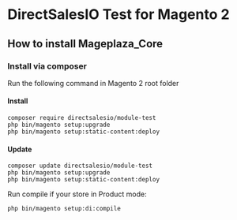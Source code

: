 # DirectSalesIO Test for Magento 2

## How to install Mageplaza_Core


### Install via composer

Run the following command in Magento 2 root folder

#### Install

```
composer require directsalesio/module-test
php bin/magento setup:upgrade
php bin/magento setup:static-content:deploy
```

#### Update

```
composer update directsalesio/module-test
php bin/magento setup:upgrade
php bin/magento setup:static-content:deploy
```

Run compile if your store in Product mode:

```
php bin/magento setup:di:compile
```
